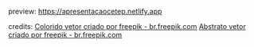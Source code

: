 preview: https://apresentacaocetep.netlify.app

credits:
<a href='https://br.freepik.com/fotos-vetores-gratis/colorido'>Colorido vetor criado por freepik - br.freepik.com</a>
<a href='https://br.freepik.com/fotos-vetores-gratis/abstrato'>Abstrato vetor criado por freepik - br.freepik.com</a>
